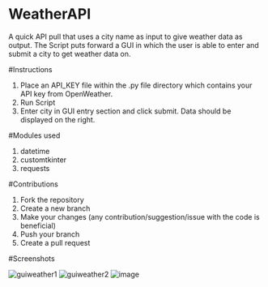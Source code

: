 # WeatherAPI
A quick API pull that uses a city name as input to give weather data as output. 
The Script puts forward a GUI in which the user is able to enter and submit a city to get
weather data on. 

#Instructions
1) Place an API_KEY file within the .py file directory which contains your API key from OpenWeather.
2) Run Script
3) Enter city in GUI entry section and click submit. Data should be displayed on the right.

#Modules used
1) datetime
2) customtkinter
3) requests

#Contributions
1) Fork the repository
2) Create a new branch
3) Make your changes (any contribution/suggestion/issue with the code is beneficial)
4) Push your branch
5) Create a pull request

#Screenshots

![guiweather1](https://github.com/user-attachments/assets/43a9c614-8809-410d-9b73-4161876f90a3)
![guiweather2](https://github.com/user-attachments/assets/c3a40d1c-34d3-442d-8f16-6e9ed792e93c)
![image](https://github.com/user-attachments/assets/b688d575-97e1-4fd8-aaa4-8993d4d7c149)



